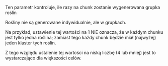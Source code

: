 Ten parametr kontroluje, ile razy na chunk zostanie wygenerowana grupka roślin

Rośliny nie są generowane indywidualnie, ale w grupkach.

Na przykład, ustawienie tej wartości na 1 NIE oznacza, że w każdym chunku jest tylko jedna roślina; zamiast tego każdy chunk będzie miał (najwyżej) jeden klaster tych roślin.

Z tego względu ustalenie tej wartości na niską liczbę (4 lub mniej) jest to wystarczająco dla większości celów.